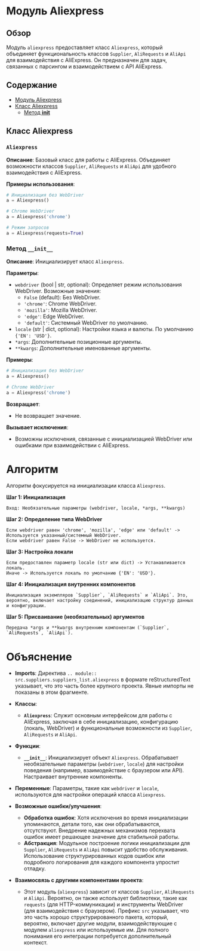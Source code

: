 # Модуль Aliexpress

## Обзор

Модуль `aliexpress` предоставляет класс `Aliexpress`, который объединяет функциональность классов `Supplier`, `AliRequests` и `AliApi` для взаимодействия с AliExpress. Он предназначен для задач, связанных с парсингом и взаимодействием с API AliExpress.

## Содержание

- [Модуль Aliexpress](#модуль-aliexpress)
- [Класс Aliexpress](#класс-aliexpress)
  - [Метод __init__](#метод-__init__)

## Класс Aliexpress

### `Aliexpress`

**Описание**: Базовый класс для работы с AliExpress. Объединяет возможности классов `Supplier`, `AliRequests` и `AliApi` для удобного взаимодействия с AliExpress.

**Примеры использования**:

```python
# Инициализация без WebDriver
a = Aliexpress()

# Chrome WebDriver
a = Aliexpress('chrome')

# Режим запросов
a = Aliexpress(requests=True)
```

### Метод `__init__`

**Описание**: Инициализирует класс `Aliexpress`.

**Параметры**:

- `webdriver` (bool | str, optional): Определяет режим использования WebDriver. Возможные значения:
  - `False` (default): Без WebDriver.
  - `'chrome'`: Chrome WebDriver.
  - `'mozilla'`: Mozilla WebDriver.
  - `'edge'`: Edge WebDriver.
  - `'default'`: Системный WebDriver по умолчанию.
- `locale` (str | dict, optional): Настройки языка и валюты. По умолчанию `{'EN': 'USD'}`.
- `*args`: Дополнительные позиционные аргументы.
- `**kwargs`: Дополнительные именованные аргументы.

**Примеры**:

```python
# Инициализация без WebDriver
a = Aliexpress()

# Chrome WebDriver
a = Aliexpress('chrome')
```

**Возвращает**:
- Не возвращает значение.

**Вызывает исключения**:
- Возможны исключения, связанные с инициализацией WebDriver или ошибками при взаимодействии с AliExpress.

# Алгоритм

Алгоритм фокусируется на инициализации класса `Aliexpress`.

**Шаг 1: Инициализация**

```
Вход: Необязательные параметры (webdriver, locale, *args, **kwargs)
```

**Шаг 2: Определение типа WebDriver**

```
Если webdriver равен 'chrome', 'mozilla', 'edge' или 'default' -> Используется указанный/системный WebDriver.
Если webdriver равен False -> WebDriver не используется.
```

**Шаг 3: Настройка локали**

```
Если предоставлен параметр locale (str или dict) -> Устанавливается локаль.
Иначе -> Используется локаль по умолчанию {'EN': 'USD'}.
```

**Шаг 4: Инициализация внутренних компонентов**

```
Инициализация экземпляров `Supplier`, `AliRequests` и `AliApi`. Это, вероятно, включает настройку соединений, инициализацию структур данных и конфигурации.
```

**Шаг 5: Присваивание (необязательных) аргументов**

```
Передача *args и **kwargs внутренним компонентам (`Supplier`, `AliRequests`, `AliApi`).
```

# Объяснение

* **Imports**: Директива `.. module:: src.suppliers.suppliers_list.aliexpress` в формате reStructuredText указывает, что это часть более крупного проекта. Явные импорты не показаны в этом фрагменте.

* **Классы**:
  - **`Aliexpress`**: Служит основным интерфейсом для работы с AliExpress, заключая в себе инициализацию, конфигурацию (локаль, WebDriver) и функциональные возможности из `Supplier`, `AliRequests` и `AliApi`.

* **Функции**:
  - **`__init__`**: Инициализирует объект `Aliexpress`. Обрабатывает необязательные параметры (`webdriver`, `locale`) для настройки поведения (например, взаимодействие с браузером или API). Настраивает внутренние компоненты.

* **Переменные**: Параметры, такие как `webdriver` и `locale`, используются для настройки операций класса `Aliexpress`.

* **Возможные ошибки/улучшения**:
  - **Обработка ошибок**: Хотя исключения во время инициализации упоминаются, детали того, как они обрабатываются, отсутствуют. Внедрение надежных механизмов перехвата ошибок имеет решающее значение для стабильной работы.
  - **Абстракция**: Модульное построение логики инициализации для `Supplier`, `AliRequests` и `AliApi` повысит удобство обслуживания. Использование структурированных кодов ошибок или подробного логирования для каждого компонента упростит отладку.

* **Взаимосвязь с другими компонентами проекта**:
  - Этот модуль (`aliexpress`) зависит от классов `Supplier`, `AliRequests` и `AliApi`. Вероятно, он также использует библиотеки, такие как `requests` (для HTTP-коммуникации) и инструменты WebDriver (для взаимодействия с браузером). Префикс `src` указывает, что это часть хорошо структурированного пакета, который, вероятно, включает другие модули, взаимодействующие с модулем `aliexpress` или используемые им. Для полного понимания его интеграции потребуется дополнительный контекст.